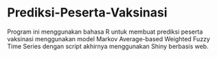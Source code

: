 # Prediksi-Peserta-Vaksinasi

Program ini menggunakan bahasa R untuk membuat prediksi peserta vaksinasi menggunakan model Markov Average-based Weighted Fuzzy Time Series dengan script akhirnya menggunakan Shiny berbasis web.
